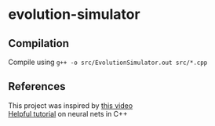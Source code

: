 # evolution-simulator

## Compilation
Compile using `g++ -o src/EvolutionSimulator.out src/*.cpp`

## References
This project was inspired by [this video](https://www.youtube.com/watch?v=N3tRFayqVtk&list=WL&index=20)\
[Helpful tutorial](https://www.youtube.com/watch?v=sK9AbJ4P8ao) on neural nets in C++